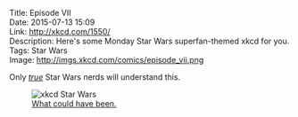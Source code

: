 Title: Episode VII  
Date: 2015-07-13 15:09  
Link: http://xkcd.com/1550/  
Description: Here's some Monday Star Wars superfan-themed xkcd for you.  
Tags: Star Wars  
Image: http://imgs.xkcd.com/comics/episode_vii.png  

Only [*true*][sw] Star Wars nerds will understand this.

<figure>
	<img src="http://imgs.xkcd.com/comics/episode_vii.png" alt="xkcd Star Wars" title="xkcd Star Wars">
	<figcaption><a href="https://www.youtube.com/watch?v=X66jntR0MVE" title="Luke talking about Toshi station" >What could have been.</a></figcaption>
</figure>

[sw]: http://www.inafarawaygalaxy.com/2013/10/luke-skywalker-quotes-star-wars-best-lines.html "Luke Skywalker quotes"

